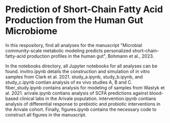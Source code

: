 # Prediction of Short-Chain Fatty Acid Production from the Human Gut Microbiome
In this respository, find all analyses for the manuscript "Microbial community-scale metabolic modeling predicts personalized short-chain-fatty-acid production profiles in the human gut", Bohmann et al., 2023. 

In the notebooks directory, all Jupyter notebooks for all analyses can be found. invitro.ipynb details the construction and simulation of in vitro samples from Clark et al. 2021. study_a.ipynb, study_b.ipynb, and study_c.ipynb contian analysis of ex vivo studies A, B and C. fiber_study.ipynb contains analysis for modeling of samples from Wastyk et al. 2021. arivale.ipynb contians analysis of SCFA predictions against blood-based clinical labs in the Arivale population. intervention.ipynb contians analysis of differential response to prebiotic and probiotic interventions in the Arivale cohort. Finally, figures.ipynb contains the necessary code to construct all figures in the manuscript. 

